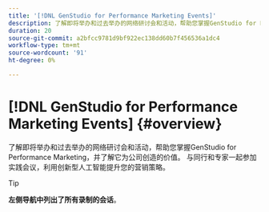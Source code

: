 ```yaml
---
title: '[!DNL GenStudio for Performance Marketing Events]'
description: 了解即将举办和过去举办的网络研讨会和活动，帮助您掌握GenStudio for Performance Marketing，并了解它为公司创造的价值。 与同行和专家一起参加实践会议，利用创新型人工智能提升您的营销策略。
duration: 20
source-git-commit: a2bfcc9781d9bf922ec138dd60b7f456536a1dc4
workflow-type: tm+mt
source-wordcount: '91'
ht-degree: 0%

---
```


# [!DNL GenStudio for Performance Marketing Events] {#overview}

了解即将举办和过去举办的网络研讨会和活动，帮助您掌握GenStudio for Performance Marketing，并了解它为公司创造的价值。 与同行和专家一起参加实践会议，利用创新型人工智能提升您的营销策略。

>[!TIP]
>
>**左侧导航中列出了所有录制的会话**。
